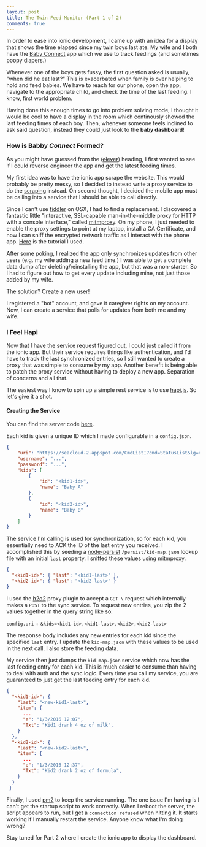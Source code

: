 ```yaml
---
layout: post
title: The Twin Feed Monitor (Part 1 of 2)
comments: true
---
```


In order to ease into ionic development, I came up with an idea for a display that shows the time elapsed since my twin boys last ate. My wife and I both have the [Baby Connect](https://www.baby-connect.com/) app which we use to track feedings (and sometimes poopy diapers.)

Whenever one of the boys gets fussy, the first question asked is usually, "when did he eat last?" This is exacerbated when family is over helping to hold and feed babies. We have to reach for our phone, open the app, navigate to the appropriate child, and check the time of the last feeding. I know, first world problem.

Having done this enough times to go into problem solving mode, I thought it would be cool to have a display in the room which continously showed the last feeding times of each boy. Then, whenever someone feels inclined to ask said question, instead they could just look to the **baby dashboard**!

### How is Babby *Connect* Formed?

As you might have guessed from the ([~~clever~~](https://www.youtube.com/watch?v=Ll-lia-FEIY)) heading, I first wanted to see if I could reverse engineer the app and get the latest feeding times.

My first idea was to have the ionic app scrape the website. This would probably be pretty messy, so I decided to instead write a proxy service to do the [scraping](https://github.com/lapwinglabs/x-ray) instead. On second thought, I decided the mobile app must be calling into a service that I should be able to call directly.

Since I can't use [fiddler](http://www.telerik.com/fiddler) on OSX, I had to find a replacement. I discovered a fantastic little "interactive, SSL-capable man-in-the-middle proxy for HTTP with a console interface," called [mitmproxy](https://mitmproxy.org/). On my phone, I just needed to enable the proxy settings to point at my laptop, install a CA Certificate, and now I can sniff the encrypted network traffic as I interact with the phone app. [Here](http://jasdev.me/intercepting-ios-traffic/) is the tutorial I used.

After some poking, I realized the app only synchronizes updates from other users (e.g. my wife adding a new feed time.) I was able to get a complete data dump after deleting/reinstalling the app, but that was a non-starter. So I had to figure out how to get every update including mine, not just those added by my wife.

The solution? Create a new user!

I registered a "bot" account, and gave it caregiver rights on my account. Now, I can create a service that polls for updates from both me and my wife.

### I Feel Hapi

Now that I have the service request figured out, I could just called it from the ionic app. But their service requires things like authentication, and I'd have to track the last synchronized entries, so I still wanted to create a proxy that was simple to consume by my app. Another benefit is being able to patch the proxy service without having to deploy a new app. Separation of concerns and all that.

The easiest way I know to spin up a simple rest service is to use [hapi.js](http://hapijs.com/). So let's give it a shot.

#### Creating the Service

You can find the server code [here](https://github.com/josephgardner/feed-timer/tree/master/src/proxy).

Each kid is given a unique ID which I made configurable in a `config.json`.

```json
{
    "uri": "https://seacloud-2.appspot.com/CmdListI?cmd=StatusList&lg=en",
    "username": "...",
    "password": "...",
    "kids": [
        {
            "id": "<kid1-id>",
            "name": "Baby A"
        },
        {
            "id": "<kid2-id>",
            "name": "Baby B"
        }
    ]
}

```

The service I'm calling is used for synchronization, so for each kid, you essentially need to ACK the ID of the last entry you received. I accomplished this by seeding a [node-persist](https://github.com/simonlast/node-persist) `/persist/kid-map.json` lookup file with an initial `last` property. I sniffed these values using mitmproxy.

```json
{
  "<kid1-id>": { "last": "<kid1-last>" },
  "<kid2-id>": { "last": "<kid2-last>" }
}
```

I used the [h2o2](https://github.com/hapijs/h2o2) proxy plugin to accept a `GET \` request which internally makes a `POST` to the sync service. To request new entries, you zip the 2 values together in the query string like so:

`config.uri` + `&kids=<kid1-id>,<kid1-last>,<kid2>,<kid2-last>`

The response body includes any new entries for each kid since the specified `last` entry. I update the `kid-map.json` with these values to be used in the next call. I also store the feeding data.

My service then just dumps the `kid-map.json` service which now has the last feeding entry for each kid. This is much easier to consume than having to deal with auth and the sync logic. Every time you call my service, you are guaranteed to just get the last feeding entry for each kid.

```json
{
  "<kid1-id>": {
    "last": "<new-kid1-last>",
    "item": {
      ...
      "e": "1/3/2016 12:07",
      "Txt": "Kid1 drank 4 oz of milk",
    }
  },
  "<kid2-id>": {
    "last": "<new-kid2-last>",
    "item": {
      ...
      "e": "1/3/2016 12:37",
      "Txt": "Kid2 drank 2 oz of formula",
    }
  }
 }
```

Finally, I used [pm2](http://pm2.keymetrics.io/) to keep the service running. The one issue I'm having is I can't get the startup script to work correctly. When I reboot the server, the script appears to run, but I get a `connection refused` when hitting it. It starts working if I manually restart the service. Anyone know what I'm doing wrong?

Stay tuned for Part 2 where I create the ionic app to display the dashboard.
